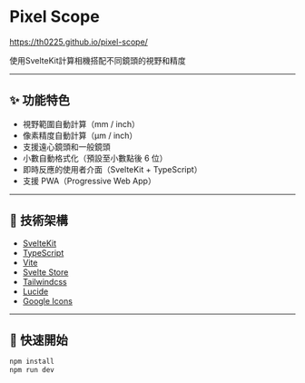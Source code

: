 # Pixel Scope

https://th0225.github.io/pixel-scope/

使用SvelteKit計算相機搭配不同鏡頭的視野和精度

---

## ✨ 功能特色

- 視野範圍自動計算（mm / inch）
- 像素精度自動計算（µm / inch）
- 支援遠心鏡頭和一般鏡頭
- 小數自動格式化（預設至小數點後 6 位）
- 即時反應的使用者介面（SvelteKit + TypeScript）
- 支援 PWA（Progressive Web App）

---

## 🧱 技術架構

- [SvelteKit](https://kit.svelte.dev)
- [TypeScript](https://www.typescriptlang.org/)
- [Vite](https://vite.dev/)
- [Svelte Store](https://svelte.dev/docs#run-time-svelte-store)
- [Tailwindcss](https://tailwindcss.com/)
- [Lucide](https://lucide.dev/)
- [Google Icons](https://fonts.google.com/icons?icon.size=48&icon.color=%231976D2)

---

## 🚀 快速開始

```bash
npm install
npm run dev
```
